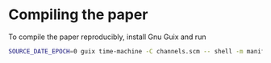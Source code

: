 # Compiling the paper
To compile the paper reproducibly, install Gnu Guix and run
```bash
SOURCE_DATE_EPOCH=0 guix time-machine -C channels.scm -- shell -m manifest.scm -- latexmk -auxdir=latex.aux -lualatex Report.tex
```
